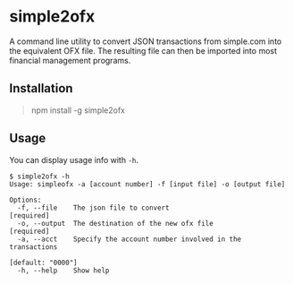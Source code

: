 # simple2ofx
A command line utility to convert JSON transactions from simple.com into the equivalent OFX file.
The resulting file can then be imported into most financial management programs.

## Installation

> npm install -g simple2ofx

## Usage
You can display usage info with `-h`.

```
$ simple2ofx -h
Usage: simpleofx -a [account number] -f [input file] -o [output file]

Options:
  -f, --file    The json file to convert                              [required]
  -o, --output  The destination of the new ofx file                   [required]
  -a, --acct    Specify the account number involved in the transactions
                                                               [default: "0000"]
  -h, --help    Show help     
```

